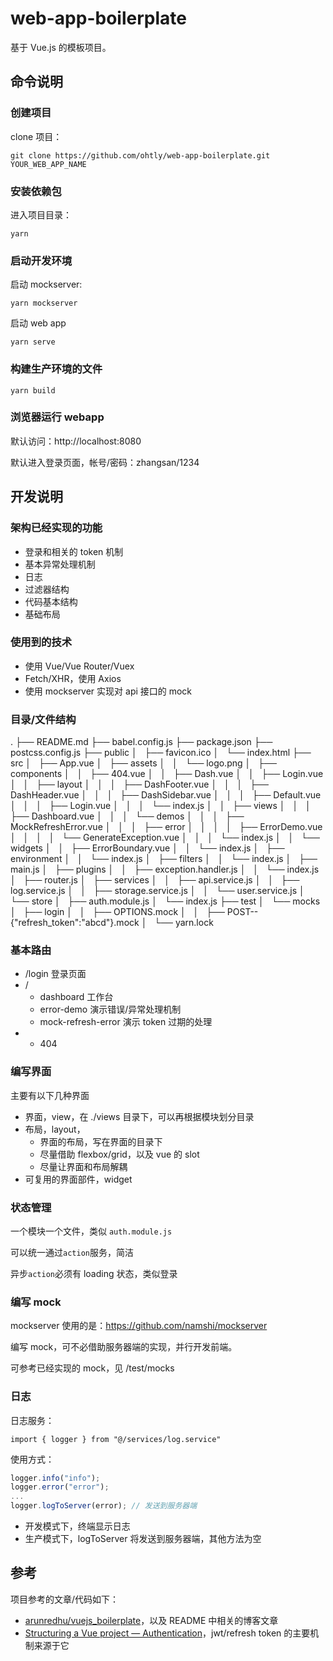# web-app-boilerplate

基于 Vue.js 的模板项目。

## 命令说明

### 创建项目

clone 项目：

```
git clone https://github.com/ohtly/web-app-boilerplate.git YOUR_WEB_APP_NAME
```

### 安装依赖包

进入项目目录：

```
yarn
```

### 启动开发环境

启动 mockserver:

```
yarn mockserver
```

启动 web app

```
yarn serve
```

### 构建生产环境的文件

```
yarn build
```

### 浏览器运行 webapp

默认访问：http://localhost:8080

默认进入登录页面，帐号/密码：zhangsan/1234

## 开发说明

### 架构已经实现的功能

- 登录和相关的 token 机制
- 基本异常处理机制
- 日志
- 过滤器结构
- 代码基本结构
- 基础布局

### 使用到的技术

- 使用 Vue/Vue Router/Vuex
- Fetch/XHR，使用 Axios
- 使用 mockserver 实现对 api 接口的 mock

### 目录/文件结构

.
├── README.md
├── babel.config.js
├── package.json
├── postcss.config.js
├── public
│   ├── favicon.ico
│   └── index.html
├── src
│   ├── App.vue
│   ├── assets
│   │   └── logo.png
│   ├── components
│   │   ├── 404.vue
│   │   ├── Dash.vue
│   │   ├── Login.vue
│   │   ├── layout
│   │   │   ├── DashFooter.vue
│   │   │   ├── DashHeader.vue
│   │   │   ├── DashSidebar.vue
│   │   │   ├── Default.vue
│   │   │   ├── Login.vue
│   │   │   └── index.js
│   │   ├── views
│   │   │   ├── Dashboard.vue
│   │   │   └── demos
│   │   │   ├── MockRefreshError.vue
│   │   │   ├── error
│   │   │   │   ├── ErrorDemo.vue
│   │   │   │   └── GenerateException.vue
│   │   │   └── index.js
│   │   └── widgets
│   │   ├── ErrorBoundary.vue
│   │   └── index.js
│   ├── environment
│   │   └── index.js
│   ├── filters
│   │   └── index.js
│   ├── main.js
│   ├── plugins
│   │   ├── exception.handler.js
│   │   └── index.js
│   ├── router.js
│   ├── services
│   │   ├── api.service.js
│   │   ├── log.service.js
│   │   ├── storage.service.js
│   │   └── user.service.js
│   └── store
│   ├── auth.module.js
│   └── index.js
├── test
│   └── mocks
│   ├── login
│   │   ├── OPTIONS.mock
│   │   ├── POST--{"refresh_token":"abcd"}.mock
│  
└── yarn.lock

### 基本路由

- /login 登录页面
- /
  - dashboard 工作台
  - error-demo 演示错误/异常处理机制
  - mock-refresh-error 演示 token 过期的处理
- - 404

### 编写界面

主要有以下几种界面

- 界面，view，在 ./views 目录下，可以再根据模块划分目录
- 布局，layout，
  - 界面的布局，写在界面的目录下
  - 尽量借助 flexbox/grid，以及 vue 的 slot
  - 尽量让界面和布局解耦
- 可复用的界面部件，widget

### 状态管理

一个模块一个文件，类似 `auth.module.js`

可以统一通过`action`服务，简洁

异步`action`必须有 loading 状态，类似登录

### 编写 mock

mockserver 使用的是：https://github.com/namshi/mockserver

编写 mock，可不必借助服务器端的实现，并行开发前端。

可参考已经实现的 mock，见 /test/mocks

### 日志

日志服务：

```
import { logger } from "@/services/log.service"
```

使用方式：

```js
logger.info("info");
logger.error("error");
...
logger.logToServer(error); // 发送到服务器端
```

- 开发模式下，终端显示日志
- 生产模式下，logToServer 将发送到服务器端，其他方法为空

## 参考

项目参考的文章/代码如下：

- [arunredhu/vuejs_boilerplate](https://github.com/arunredhu/vuejs_boilerplate)，以及 README 中相关的博客文章
- [Structuring a Vue project — Authentication](https://medium.com/@zitko/structuring-a-vue-project-authentication-87032e5bfe16)，jwt/refresh token 的主要机制来源于它
